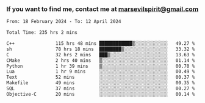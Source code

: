 ### If you want to find me, contact me at marsevilspirit@gmail.com

<!--
**marsevilspirit/marsevilspirit** is a ✨ _special_ ✨ repository because its `README.md` (this file) appears on your GitHub profile.

Here are some ideas to get you started:

- 🔭 I’m currently working on ...
- 🌱 I’m currently learning ...
- 👯 I’m looking to collaborate on ...
- 🤔 I’m looking for help with ...
- 💬 Ask me about ...
- 📫 How to reach me: ...
- 😄 Pronouns: ...
- ⚡ Fun fact: ...
-->
<!--START_SECTION:waka-->

```txt
From: 18 February 2024 - To: 12 April 2024

Total Time: 235 hrs 2 mins

C++               115 hrs 48 mins ████████████▒░░░░░░░░░░░░   49.27 %
sh                78 hrs 18 mins  ████████▒░░░░░░░░░░░░░░░░   33.32 %
C                 32 hrs 2 mins   ███▒░░░░░░░░░░░░░░░░░░░░░   13.63 %
CMake             2 hrs 40 mins   ▒░░░░░░░░░░░░░░░░░░░░░░░░   01.14 %
Python            1 hr 39 mins    ▒░░░░░░░░░░░░░░░░░░░░░░░░   00.70 %
Lua               1 hr 9 mins     ░░░░░░░░░░░░░░░░░░░░░░░░░   00.49 %
Text              52 mins         ░░░░░░░░░░░░░░░░░░░░░░░░░   00.37 %
Makefile          49 mins         ░░░░░░░░░░░░░░░░░░░░░░░░░   00.35 %
SQL               37 mins         ░░░░░░░░░░░░░░░░░░░░░░░░░   00.27 %
Objective-C       20 mins         ░░░░░░░░░░░░░░░░░░░░░░░░░   00.14 %
```

<!--END_SECTION:waka-->
